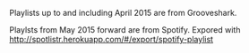 Playlists up to and including April 2015 are from Grooveshark.

Playlsts from May 2015 forward are from Spotify. Expored with http://spotlistr.herokuapp.com/#/export/spotify-playlist
